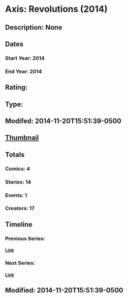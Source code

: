 # Axis: Revolutions (2014)
## Description: None
## Dates
### Start Year: 2014
### End Year: 2014
## Rating: 
## Type: 
## Modifed: 2014-11-20T15:51:39-0500
## [Thumbnail](http://i.annihil.us/u/prod/marvel/i/mg/a/00/543be2f8b86e7.jpg)
## Totals
### Comics: 4
### Stories: 14
### Events: 1
### Creators: 17
## Timeline
### Previous Series: 
#### [Link]()
### Next Series: 
#### [Link]()
## Modified: 2014-11-20T15:51:39-0500